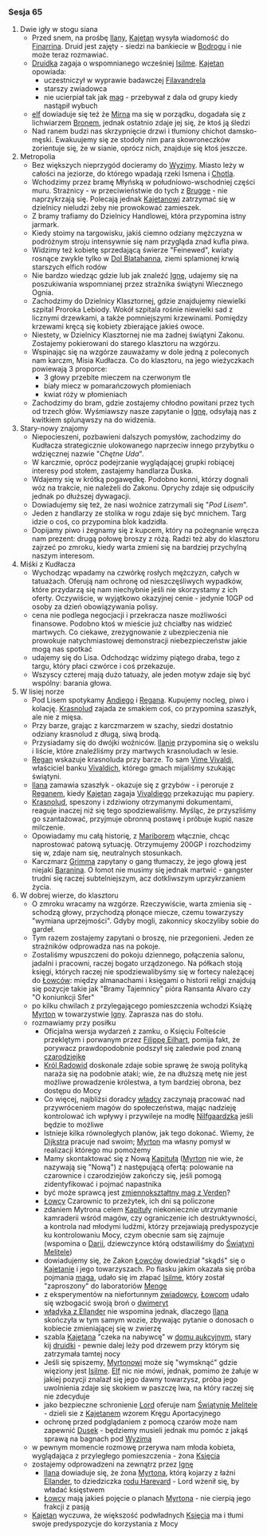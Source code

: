 ### Sesja 65
1. Dwie igły w stogu siana
    - Przed snem, na prośbę [Ilany](#g_ilana), [Kajetan](#g_kajetan) wysyła wiadomość do [Finarrina](#p_druid_finarrin). Druid jest zajęty - siedzi na bankiecie w [Bodrogu](#l_bodrog) i nie może teraz rozmawiać.
    - [Druidka](#g_ilana) zagaja o wspomnianego wcześniej [Isilme](#p_isilme). [Kajetan](#g_kajetan) opowiada:
        + uczestniczył w wyprawie badawczej [Filavandrela](#p_filavandrel)
        + starszy zwiadowca
        + nie ucierpiał tak jak [mag](#g_kajetan) - przebywał z dala od grupy kiedy nastąpił wybuch
    - [elf](#g_kajetan) dowiaduje się też że [Mirna](#p_mirna) ma się w porządku, dogadała się z lichwiarzem [Bronem](#p_bron), jednak ostatnio zdaje jej się, że ktoś ją śledzi
    - Nad ranem budzi nas skrzypnięcie drzwi i tłumiony chichot damsko-męski. Ewakuujemy się ze stodoły nim para skowroneczków zorientuje się, że w sianie, oprócz nich, znajduje się ktoś jeszcze.
2. Metropolia
    - Bez większych nieprzygód docieramy do [Wyzimy](#l_wyzima). Miasto leży w całości na jeziorze, do którego wpadają rzeki Ismena i [Chotla](#l_chotla).
    - Wchodzimy przez bramę Młyńską w południowo-wschodniej części muru. Strażnicy - w przeciwieństwie do tych z [Brugge](#l_m_brugge) - nie naprzykrzają się. Polecają jednak [Kajetanowi](#g_kajetan) zatrzymać się w dzielnicy nieludzi żeby nie prowokować zamieszek.
    - Z bramy trafiamy do Dzielnicy Handlowej, która przypomina istny jarmark.
    - Kiedy stoimy na targowisku, jakiś ciemno odziany mężczyzna w podróżnym stroju intensywnie się nam przygląda znad kufla piwa.
    - Widzimy też kobietę sprzedającą świerze "Feinewed", kwiaty rosnące zwykle tylko w [Dol Blatahanna](#l_dol_blatahanna), ziemi splamionej krwią starszych elfich rodów
    - Nie bardzo wiedząc gdzie lub jak znaleźć [Ignę](#p_igna), udajemy się na poszukiwania wspomnianej przez strażnika świątyni Wiecznego Ognia.
    - Zachodzimy do Dzielnicy Klasztornej, gdzie znajdujemy niewielki szpital Proroka Lebiody. Wokół szpitala rośnie niewielki sad z licznymi drzewkami, a także pomniejszymi krzewinami. Pomiędzy krzewami kręcą się kobiety zbierające jakieś owoce.
    - Niestety, w Dzielnicy Klasztornej nie ma żadnej świątyni Zakonu. Zostajemy pokierowani do starego klasztoru na wzgórzu.
    - Wspinając się na wzgórze zauważamy w dole jedną z poleconych nam karczm, Misia Kudłacza. Co do klasztoru, na jego wieżyczkach powiewają 3 proporce:
        + 3 głowy przebite mieczem na czerwonym tle
        + biały miecz w pomarańczowych płomieniach
        + kwiat róży w płomieniach
    - Zachodzimy do bram, gdzie zostajemy chłodno powitani przez tych od trzech głów. Wyśmiawszy nasze zapytanie o [Ignę](#p_igna), odsyłają nas z kwitkiem splunąwszy na do widzenia.
3. Stary-nowy znajomy
    - Niepocieszeni, pozbawieni dalszych pomysłów, zachodzimy do Kudłacza strategicznie ulokowanego naprzeciw innego przybytku o wdzięcznej nazwie "_Chętne Uda_".
    - W karczmie, oprócz podejrzanie wyglądającej grupki robiącej interesy pod stołem, zastajemy handlarza Duska.
    - Wdajemy się w krótką pogawędkę. Podobno konni, którzy dognali wóz na trakcie, nie należeli do Zakonu. Oprychy zdaje się odpuściły jednak po dłuższej dywagacji.
    - Dowiadujemy się też, że nasi woźnice zatrzymali się "_Pod Lisem_".
    - Jeden z handlarzy ze stolika w rogu zdaje się być mnichem. Targ idzie o coś, co przypomina blok kadzidła.
    - Dopijamy piwo i żegnamy się z kupcem, który na pożegnanie wręcza nam prezent: drugą połowę broszy z różą. Radzi też aby do klasztoru zajrzeć po zmroku, kiedy warta zmieni się na bardziej przychylną naszym interesom.
4. Miśki z Kudłacza
    - Wychodząc wpadamy na czwórkę rosłych mężczyzn, całych w tatuażach. Oferują nam ochronę od nieszczęśliwych wypadków, które przydarzą się nam niechybnie jeśli nie skorzystamy z ich oferty. Oczywiście, w wyjątkowo okazyjnej cenie - jedynie 10GP od osoby za dzień obowiązywania polisy.
    - cena nie podlega negocjacji i przekracza nasze możliwości finansowe. Podobno ktoś w mieście już chciałby nas widzieć martwych. Co ciekawe, zrezygnowanie z ubezpieczenia nie prowokuje natychmiastowej demonstracji niebezpieczeństw jakie mogą nas spotkać
    - udajemy się do Lisa. Odchodząc widzimy piątego draba, tego z targu, który płaci czwórce i coś przekazuje.
    - Wszyscy czterej mają dużo tatuaży, ale jeden motyw zdaje się być wspólny: barania głowa.
5. W lisiej norze
    - Pod Lisem spotykamy [Andiego](#p_andy) i [Regana](#p_regan). Kupujemy nocleg, piwo i kolację. [Krasnolud](#p_regan) zajada ze smakiem coś, co przypomina szaszłyk, ale nie z mięsa.
    - Przy barze, grając z karczmarzem w szachy, siedzi dostatnio odziany krasnolud z długą, siwą brodą.
    - Przysiadamy się do dwójki woźniców. [Ilanie](#g_ilana) przypomina się o wekslu i liście, które znaleźliśmy przy martwych krasnoludach w lesie.
    - [Regan](#p_regan) wskazuje krasnoluda przy barze. To sam [Vime Vivaldi](#p_vivaldi), właściciel banku [Vivaldich](#p_vivaldi), którego gmach mijaliśmy szukając świątyni.
    - [Ilana](#g_ilana) zamawia szaszłyk - okazuje się z grzybów - i peroruje z [Reganem](#p_regan), kiedy [Kajetan](#g_kajetan) zagaja [Vivaldiego](#p_vivaldi) przekazując mu papiery.
    - [Krasnolud](#p_vivaldi), speszony i zdziwiony otrzymanymi dokumentami, reaguje inaczej niż się tego spodziewaliśmy. Myśląc, że przyszliśmy go szantażować, przyjmuje obronną postawę i próbuje kupić nasze milczenie.
    - Opowiadamy mu całą historię, z [Mariborem](#l_maribor) włącznie, chcąc naprostować patową sytuację. Otrzymujemy 200GP i rozchodzimy się w, zdaje nam się, neutralnych stosunkach.
    - Karczmarz [Grimma](#p_grimma) zapytany o gang tłumaczy, że jego głową jest niejaki [Baranina](#p_baranina). O łomot nie musimy się jednak martwić - gangster trudni się raczej subtelniejszym, acz dotkliwszym uprzykrzaniem życia.
6. W dobrej wierze, do klasztoru
    - O zmroku wracamy na wzgórze. Rzeczywiście, warta zmienia się - schodzą głowy, przychodzą płonące miecze, czemu towarzyszy "wymiana uprzejmości". Gdyby mogli, zakonnicy skoczyliby sobie do gardeł.
    - Tym razem zostajemy zapytani o broszę, nie przegonieni. Jeden ze strażników odprowadza nas na pokoje.
    - Zostaliśmy wpuszczeni do pokoju dziennego, połączenia salonu, jadalni i pracowni, raczej bogato urządzonego. Na półkach stoją księgi, których raczej nie spodziewalibyśmy się w fortecy należącej do [Łowców](#r_lowca): między almanachami i księgami o historii religi znajdują się pozycje takie jak "Bramy Tajemnicy" pióra Ransanta Alvaro czy "O koniunkcji Sfer"
    - po kilku chwilach z przylegającego pomieszczenia wchodzi Książę [Myrton](#p_lord_myrton) w towarzystwie [Igny](#p_igna). Zaprasza nas do stołu.
    - rozmawiamy przy posiłku
        - Oficjalna wersja wydarzeń z zamku, o Księciu Folteście przeklętym i porwanym przez [Filippę Eilhart](#p_filippa_eilhart), pomija fakt, że porywacz prawdopodobnie podszył się zaledwie pod znaną [czarodziejkę](#p_filippa_eilhart)
        - [Król Radowid](#p_krol_radowid) doskonale zdaje sobie sprawę że swoją polityką naraża się na podobnie ataki; wie, że na dłuższą metę nie jest możliwe prowadzenie królestwa, a tym bardziej obrona, bez dostępu do Mocy
        - Co więcej, najbliżsi doradcy [władcy](#p_krol_radowid) zaczynają pracować nad przywróceniem magów do społeczeństwa, mając nadzieję kontrolować ich wpływy i przywileje na modłę [Nilfgaardzką](#l_nilfgaard) jeśli będzie to możliwe
        - Istnieje kilka równoległych planów, jak tego dokonać. Wiemy, że [Dijkstra](#p_dijkstra) pracuje nad swoim; [Myrton](#p_lord_myrton) ma własny pomysł w realizacji którego mu pomożemy
        - Mamy skontaktować się z Nową [Kapitułą](#r_kapitula) ([Myrton](#p_lord_myrton) nie wie, że nazywają się "Nową") z następującą ofertą: polowanie na czarownice i czarodziejów zakończy się, jeśli pomogą zidentyfikować i pojmać napastnika
        - być może sprawcą jest [zmiennokształtny mag z Verden](#p_lars)?
        - [Łowcy](#r_lowca) Czarownic to przeżytek, ich dni są policzone
        - zdaniem Mytrona celem [Kapituły](#r_kapitula) niekoniecznie utrzymanie kamraderii wśród magów, czy ograniczenie ich destruktywności, a kontrola nad młodymi ludźmi, którzy przejawiają predyspozycje ku kontrolowaniu Mocy, czym obecnie sam się zajmuje (wspomina o [Darii](#p_daria), dziewczynce którą odstawiliśmy do [Świątyni Melitele](#l_smelitele))
        - dowiadujemy się, że Zakon [Łowców](#r_lowca) dowiedział "skądś" się o [Kajetanie](#g_kajetan) i jego towarzyszach. Po fiasku jakim okazała się próba pojmania [maga](#g_kajetan), udało się im złapać [Isilme](#p_isilme), który został "zaproszony" do laboratoriów [Menge](#p_menge)
        - z eksperymentów na niefortunnym [zwiadowcy](#p_isilme), [Łowcom](#r_lowca) udało się wzbogacić swoją broń o [dwimeryt](#r_dwimeryt)
        - [władyka z Ellander](#p_lord_myrton) nie wspomina jednak, dlaczego [Ilana](#g_ilana) skończyła w tym samym wozie, zbywając pytanie o donosach o kobiecie zmieniającej się w zwierzę
        - szabla [Kajetana](#g_kajetan) "czeka na nabywcę" w [domu aukcyjnym](#l_dom_borsodych), stary kij [druidki](#g_ilana) - pewnie dalej leży pod drzewem przy którym się zatrzymała tamtej nocy
        - Jeśli się spiszemy, [Myrtonowi](#p_lord_myrton) może się "wymsknąć" gdzie więziony jest [Isilme](#p_isilme). [Elf](#g_kajetan) nic nie mówi, jednak, pomimo że żałuje w jakiej pozycji znalazł się jego dawny towarzysz, próba jego uwolnienia zdaje się skokiem w paszczę lwa, na który raczej się nie zdecyduje
        - jako bezpieczne schronienie [Lord](#p_lord_myrton) oferuje nam [Świątynię Melitele](#l_smelitele) - dzieli sie z [Kajetanem](#g_kajetan) wzorem Kręgu Aportacyjnego
        - ochronę przed podglądaniem z pomocą czarów może nam zapewnić [Dusek](#p_dusek) - będziemy musieli jednak mu pomóc z jakąś sprawą na bagnach pod [Wyzimą](#l_wyzima)
    - w pewnym momencie rozmowę przerywa nam młoda kobieta, wyglądająca z przyległego pomieszczenia - żona [Księcia](#p_lord_myrton)
    - zostajemy odprowadzeni na zewnątrz przez [Ignę](#p_igna)
        - [Ilana](#g_ilana) dowiaduje się, że żona [Myrtona](#p_lord_myrton), którą kojarzy z łaźni [Ellander](#l_ellander), to dziedziczka [rodu Harevard](#p_rodzina_harevard) - Lord wżenił się, by władać księstwem
        - [Łowcy](#r_lowca) mają jakieś pojęcie o planach [Myrtona](#p_lord_myrton) - nie cierpią jego frakcji z pasją
    - [Kajetan](#g_kajetan) wyczuwa, że większość podwładnych [Księcia](#p_lord_myrton) ma i tłumi swoje predyspozycje do korzystania z Mocy